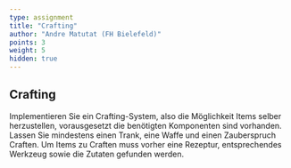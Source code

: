 ```yaml
---
type: assignment
title: "Crafting"
author: "Andre Matutat (FH Bielefeld)"
points: 3
weight: 5
hidden: true
---
```



## Crafting

Implementieren Sie ein Crafting-System, also die Möglichkeit Items selber herzustellen, vorausgesetzt die benötigten Komponenten sind vorhanden.
Lassen Sie mindestens einen Trank, eine Waffe und einen Zauberspruch Craften.
Um Items zu Craften muss vorher eine Rezeptur, entsprechendes Werkzeug sowie die Zutaten gefunden werden.
